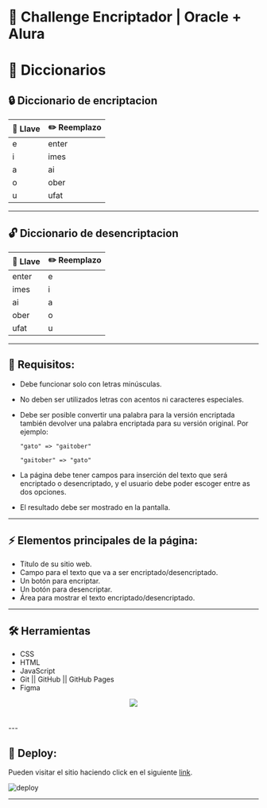 
# 🚀 Challenge Encriptador | Oracle + Alura

# 📒 Diccionarios
## 🔒 Diccionario de encriptacion
| 🔑 Llave | ✏️ Reemplazo |
|-----------|-----------|
| e | enter |
| i | imes |
| a | ai |
| o | ober |
| u | ufat |

---

## 🔓 Diccionario de desencriptacion
| 🔑 Llave | ✏️ Reemplazo |
|-----------|-----------|
| enter | e |
| imes | i |
| ai | a |
| ober | o |
| ufat | u |

---

## 🔎 Requisitos:
- Debe funcionar solo con letras minúsculas.
- No deben ser utilizados letras con acentos ni caracteres especiales.
- Debe ser posible convertir una palabra para la versión encriptada también devolver una palabra encriptada para su versión original. Por ejemplo:

  `"gato" => "gaitober"`

  `"gaitober" => "gato"`

- La página debe tener campos para
inserción del texto que será encriptado o desencriptado, y el usuario debe poder escoger entre as dos opciones.
- El resultado debe ser mostrado en la pantalla.

---

## ⚡ Elementos principales de la página:
- Título de su sitio web.
- Campo para el texto que va a ser encriptado/desencriptado.
- Un botón para encriptar.
- Un botón para desencriptar.
- Área para mostrar el texto encriptado/desencriptado.
---
## 🛠️ Herramientas
  - CSS
  - HTML
  - JavaScript
  - Git || GitHub || GitHub Pages
  - Figma

<div align="center">
    <a href="https://skillicons.dev">
      <img src="https://skillicons.dev/icons?i=css,html,js,git,github,figma" />
    </a>
</div>
<br />

<br />
---

## 🚀 Deploy:
Pueden visitar el sitio haciendo click en el siguiente [link]().

![deploy]()

---
